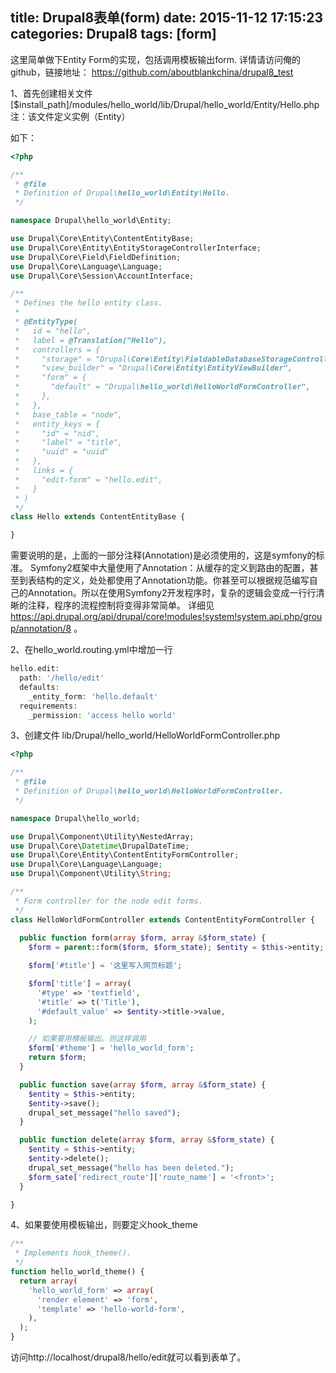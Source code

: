 title: Drupal8表单(form)
date: 2015-11-12 17:15:23
categories: Drupal8
tags: [form]
---

这里简单做下Entity Form的实现，包括调用模板输出form.
详情请访问俺的github，链接地址： https://github.com/aboutblankchina/drupal8_test


1、首先创建相关文件
[$install_path]/modules/hello_world/lib/Drupal/hello_world/Entity/Hello.php
注：该文件定义实例（Entity）

如下：
```php
<?php

/**
 * @file
 * Definition of Drupal\hello_world\Entity\Hello.
 */

namespace Drupal\hello_world\Entity;

use Drupal\Core\Entity\ContentEntityBase;
use Drupal\Core\Entity\EntityStorageControllerInterface;
use Drupal\Core\Field\FieldDefinition;
use Drupal\Core\Language\Language;
use Drupal\Core\Session\AccountInterface;

/**
 * Defines the hello entity class.
 *
 * @EntityType(
 *   id = "hello",
 *   label = @Translation("Hello"),
 *   controllers = {
 *     "storage" = "Drupal\Core\Entity\FieldableDatabaseStorageController",
 *     "view_builder" = "Drupal\Core\Entity\EntityViewBuilder",
 *     "form" = {
 *       "default" = "Drupal\hello_world\HelloWorldFormController",
 *     },
 *   },
 *   base_table = "node",
 *   entity_keys = {
 *     "id" = "nid",
 *     "label" = "title",
 *     "uuid" = "uuid"
 *   },
 *   links = {
 *     "edit-form" = "hello.edit",
 *   }
 * )
 */
class Hello extends ContentEntityBase {

}
```

需要说明的是，上面的一部分注释(Annotation)是必须使用的，这是symfony的标准。
Symfony2框架中大量使用了Annotation：从缓存的定义到路由的配置，甚至到表结构的定义，处处都使用了Annotation功能。你甚至可以根据规范编写自己的Annotation。所以在使用Symfony2开发程序时，复杂的逻辑会变成一行行清晰的注释，程序的流程控制将变得非常简单。
详细见 https://api.drupal.org/api/drupal/core!modules!system!system.api.php/group/annotation/8 。

2、在hello_world.routing.yml中增加一行

```php
hello.edit:
  path: '/hello/edit'
  defaults:
    _entity_form: 'hello.default'
  requirements:
    _permission: 'access hello world'
```

3、创建文件 lib/Drupal/hello_world/HelloWorldFormController.php

```php
<?php

/**
 * @file
 * Definition of Drupal\hello_world\HelloWorldFormController.
 */

namespace Drupal\hello_world;

use Drupal\Component\Utility\NestedArray;
use Drupal\Core\Datetime\DrupalDateTime;
use Drupal\Core\Entity\ContentEntityFormController;
use Drupal\Core\Language\Language;
use Drupal\Component\Utility\String;

/**
 * Form controller for the node edit forms.
 */
class HelloWorldFormController extends ContentEntityFormController {
  
  public function form(array $form, array &$form_state) {
    $form = parent::form($form, $form_state); $entity = $this->entity;

    $form['#title'] = '这里写入网页标题';

    $form['title'] = array(
      '#type' => 'textfield',
      '#title' => t('Title'),
      '#default_value' => $entity->title->value,
    );

    // 如果要用模板输出。则这样调用
    $form['#theme'] = 'hello_world_form';
    return $form;
  }

  public function save(array $form, array &$form_state) { 
    $entity = $this->entity;
    $entity->save();
    drupal_set_message("hello saved");
  }

  public function delete(array $form, array &$form_state) { 
    $entity = $this->entity;
    $entity->delete();
    drupal_set_message("hello has been deleted."); 
    $form_sate['redirect_route']['route_name'] = '<front>';
  }

}

```

4、如果要使用模板输出，则要定义hook_theme

```php
/**
 * Implements hook_theme().
 */
function hello_world_theme() {
  return array(
    'hello_world_form' => array(
      'render element' => 'form',
      'template' => 'hello-world-form',
    ),
  );
}
```

访问http://localhost/drupal8/hello/edit就可以看到表单了。
